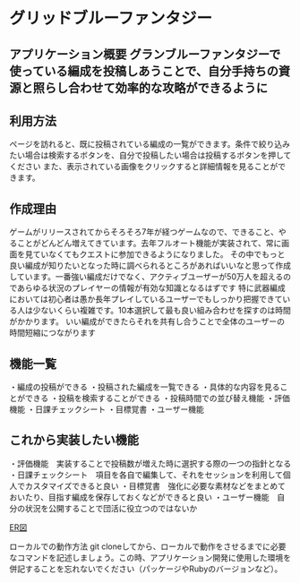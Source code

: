 # グリッドブルーファンタジー

## アプリケーション概要	グランブルーファンタジーで使っている編成を投稿しあうことで、自分手持ちの資源と照らし合わせて効率的な攻略ができるように

<!-- デプロイ済みのURLを記述しましょう。デプロイが済んでいない場合は、デプロイ次第記述しましょう。 -->

<!-- テスト用アカウント	ログイン機能等を実装した場合は、記述しましょう。またBasic認証等を設けている場合は、そのID/Passも記述しましょう。 -->

## 利用方法	
  ページを訪れると、既に投稿されている編成の一覧ができます。条件で絞り込みたい場合は検索するボタンを、自分で投稿したい場合は投稿するボタンを押してください
  また、表示されている画像をクリックすると詳細情報を見ることができます。

## 作成理由
  ゲームがリリースされてからそろそろ7年が経つゲームなので、できること、やることがどんどん増えてきています。去年フルオート機能が実装されて、常に画面を見ていなくてもクエストに参加できるようになりました。
  その中でもっと良い編成が知りたいとなった時に調べられるところがあればいいなと思って作成しています。一番強い編成だけでなく、アクティブユーザーが50万人を超えるのであらゆる状況のプレイヤーの情報が有効な知識となるはずです
  特に武器編成においては初心者は愚か長年プレイしているユーザーでもしっかり把握できている人は少ないくらい複雑です。10本選択して最も良い組み合わせを探すのは時間がかかります。
  いい編成ができたらそれを共有し合うことで全体のユーザーの時間短縮につながります

## 機能一覧
  ・編成の投稿ができる
  ・投稿された編成を一覧できる
  ・具体的な内容を見ることができる
  ・投稿を検索することができる
  ・投稿時間での並び替え機能
  ・評価機能
  ・日課チェックシート
  ・目標覚書
  ・ユーザー機能

<!-- 実装した機能についてのGIFと説明	実装した機能について、それぞれどのような特徴があるのか列挙しましょう。GIFを添えることで、イメージがしやすくなります。 -->

## これから実装したい機能
  ・評価機能　実装することで投稿数が増えた時に選択する際の一つの指針となる
  ・日課チェックシート　項目を各自で編集して、それをセッションを利用して個人でカスタマイズできると良い
  ・目標覚書　強化に必要な素材などをまとめておいたり、目指す編成を保存しておくなどができると良い
  ・ユーザー機能　自分の状況を公開することで団活に役立つのではないか

[ER図](TABLE.png)

ローカルでの動作方法	git cloneしてから、ローカルで動作をさせるまでに必要なコマンドを記述しましょう。この時、アプリケーション開発に使用した環境を併記することを忘れないでください（パッケージやRubyのバージョンなど）。